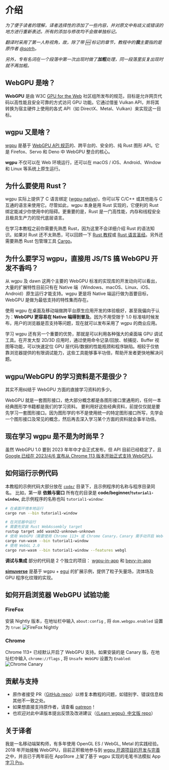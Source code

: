 # 介绍

_为了便于读者的理解，译者选择性的添加了一些内容，并对原文中有歧义或错误的地方进行重新表述。所有的添加与修改均不会做单独标记。_

_翻译时采用了第一人称视角，故，除了带 🆕 标记的章节，教程中的**我**主要指的是原作者 [@sotrh](https://github.com/sotrh)。_

_另外，专有名词在一个段落中第一次出现时做了**加粗**处理，同一段落里反复出现时就不再加粗。_

## WebGPU 是啥？

**WebGPU** 是由 W3C [GPU for the Web](https://www.w3.org/community/gpu/) 社区组所发布的规范，目标是允许网页代码以高性能且安全可靠的方式访问 GPU 功能。它通过借鉴 Vulkan API，并将其转换为宿主硬件上使用的各式 API（如 DirectX、Metal、Vulkan）来实现这一目标。

## wgpu 又是啥？

[wgpu](https://github.com/gfx-rs/wgpu) 是基于 [WebGPU API 规范](https://gpuweb.github.io/gpuweb/)的、跨平台的、安全的、纯 Rust 图形 API。它是 Firefox、Servo 和 Deno 中 WebGPU 整合的核心。

**wgpu** 不仅可以在 Web 环境运行，还可以在 macOS / iOS、Android、Window 和 Linux 等系统上原生运行。

## 为什么要使用 Rust？

wgpu 实际上提供了 C 语言绑定 ([wgpu-native](https://github.com/gfx-rs/wgpu-native))，你可以写 C/C++ 或其他能与 C 互通的语言来使用它。尽管如此，wgpu 本身是用 Rust 实现的，它便利的 Rust 绑定能减少你使用中的阻碍。更重要的是，Rust 是一门高性能，内存和线程安全且极具生产力的现代底层语言。

在学习本教程之前你需要先熟悉 Rust，因为这里不会详细介绍 Rust 的语法知识。如果对 Rust 还不太熟悉，可以回顾一下 [Rust 教程](https://www.rust-lang.org/zh-CN/learn)或 [Rust 语言圣经](https://course.rs/about-book.html)。另外还需要熟悉 Rust 包管理工具 [Cargo](https://rustwiki.org/zh-CN/cargo/getting-started/index.html)。

## 为什么要学习 wgpu，直接用 JS/TS 搞 WebGPU 开发不香吗？

从 wgpu 及 dawn 这两个主要的 WebGPU 标准的实现库的开发动向可以看出，大量的扩展特性目前只有在 Native 端（Windows、macOS、Linux、iOS、Android）原生运行才能支持。wgpu 更是将 Native 端运行做为首要目标，WebGPU 是做为最低支持的特性集而存在。

使用 wgpu 在桌面及移动端做跨平台原生应用开发的体验极好，甚至我偏向于认为：**WebGPU 更容易在 Native 端得到普及**。因为不用受限于 1.0 标准啥时候发布，用户的浏览器是否支持等问题，现在就可以发布采用了 wgpu 的商业应用。

学习 wgpu 还有另一个重要的优势，那就是可以利用各种强大的桌面端 GPU 调试工具。在开发大型 2D/3D 应用时，通过使用命令记录/回放、帧捕捉、Buffer 视图等功能，可以快速定位 GPU 层代码/数据的性能瓶颈和程序缺陷。相较于仅依靠浏览器提供的有限调试能力，这些工具能够事半功倍，帮助开发者更快地解决问题。

## wgpu/WebGPU 的学习资料是不是很少？

其实不用纠结于 WebGPU 方面的直接学习资料的多少。

WebGPU 就是一套图形接口，绝大部分概念都是各图形接口里通用的，任何一本经典图形学书籍都是我们的学习资料。
要利用好这些经典资料，前提仅仅就是要先学习一套图形接口。因为图形学的书不是使用统一的特定图形接口所写，先学会一个图形接口及常见的概念，然后再去深入学习某个方面的资料就会事半功倍。

## 现在学习 wgpu 是不是为时尚早？

虽然 WebGPU 1.0 要到 2023 年年中才会正式发布，但 API 目前已经稳定了，且 [Google 已经在 2023/4/6 宣布从 Chrome 113 版本开始正式支持 WebGPU](https://developer.chrome.com/blog/webgpu-release/)。

## 如何运行示例代码

本教程的示例代码大部分放在 [`code/`](https://github.com/jinleili/learn-wgpu-zh/tree/master/code) 目录下，且示例程序的名称与程序目录同名。
比如，第一章 **依赖与窗口** 所有在的目录是 **code/beginner/`tutorial1-window`**, 此示例程序的名称也叫 `tutorial1-window`:

```sh
# 在桌面环境本地运行
cargo run --bin tutorial1-window

# 在浏览器中运行
# 需要先安装 Rust WebAssembly target
rustup target add wasm32-unknown-unknown
# 使用 WebGPU（需要使用 Chrome 113+ 或 Chrome Canary，Canary 需手动开启 WebGPU 试验功能）
cargo run-wasm --bin tutorial1-window
# 使用 WebGL 2.0
cargo run-wasm --bin tutorial1-window --features webgl
```

**调试与集成** 部分的代码是 2 个独立的项目：
[wgpu-in-app](https://github.com/jinleili/wgpu-in-app) 和 [bevy-in-app](https://github.com/jinleili/bevy-in-app)

[**simuverse**](https://github.com/jinleili/simuverse) 是基于 wgpu + [egui](https://github.com/emilk/egui) 的扩展示例，提供了粒子矢量场，流体场及 GPU 程序化纹理的实现。

## 如何开启浏览器 WebGPU 试验功能

### FireFox

安装 Nightly 版本，在地址栏中输入 `about:config` , 将 `dom.webgpu.enabled` 设置为 `true`:
<img src="/res/firefox.png" alt="FireFox Nightly">

### Chrome

Chrome 113+ 已经默认开启了 WebGPU 支持。如果安装的是 Canary 版，在地址栏中输入 `chrome://flags` , 将 `Unsafe WebGPU` 设置为 `Enabled`:
<img src="/res/chrome.png" alt="Chrome Canary">

## 贡献与支持

- 原作者接受 PR（[GitHub repo](https://github.com/sotrh/learn-wgpu)）以修复本教程的问题，如错别字、错误信息和其他不一致之处。
- 如果想直接支持原作者，请查看 [patreon](https://www.patreon.com/sotrh)！
- 也欢迎对此中译版本提出反馈及改进建议（[《Learn wgpu》中文版 repo](https://github.com/jinleili/learn-wgpu-zh)）

## 关于译者

我是一名移动端架构师，有多年使用 OpenGL ES / WebGL, Metal 的实践经验。2018 年开始接触 WebGPU，目前正积极地参与到 [wgpu 开源项目的开发与完善](https://github.com/gfx-rs/wgpu/commits?author=jinleili)之中，并且已于两年前在 AppStore 上架了基于 wgpu 实现的毛笔书法模拟 App [字习 Pro](https://apps.apple.com/cn/app/字习-pro/id1507339788)。
